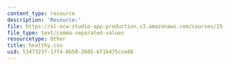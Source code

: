 ```yaml
---
content_type: resource
description: 'Resource:'
file: https://ol-ocw-studio-app-production.s3.amazonaws.com/courses/15-071-the-analytics-edge-spring-2017/5347323f17f48b5026056f1b475cce88_healthy.csv
file_type: text/comma-separated-values
resourcetype: Other
title: healthy.csv
uid: 5347323f-17f4-8b50-2605-6f1b475cce88
---
```

